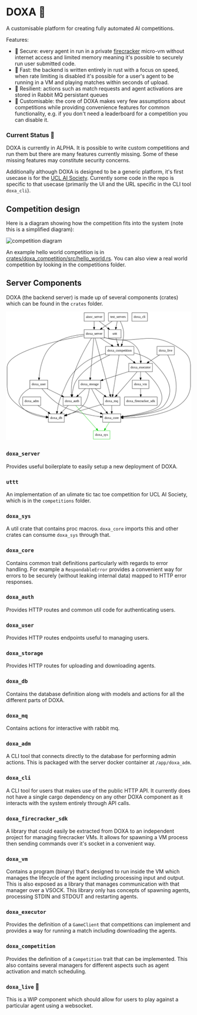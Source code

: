 # DOXA 🧠

A customisable platform for creating fully automated AI competitions.

Features:
- 🔐 Secure: every agent in run in a private [firecracker](https://github.com/firecracker-microvm/firecracker/) micro-vm without internet access and limited memory meaning it's possible to securely run user submitted code.
- 🚀 Fast: the backend is written entirely in rust with a focus on speed, when rate limiting is disabled it's possible for a user's agent to be running in a VM and playing matches within seconds of upload.
- 🔩 Resilient: actions such as match requests and agent activations are stored in Rabbit MQ persistant queues 
- 🔧 Customisable: the core of DOXA makes very few assumptions about competitions while providing convenience features for common functionality, e.g. if you don't need a leaderboard for a competition you can disable it.

### Current Status 🚧

DOXA is currently in ALPHA.
It is possible to write custom competitions and run them but there are many features currently missing.
Some of these missing features may constitute security concerns.

Additionally although DOXA is designed to be a generic platform, it's first usecase is for the [UCL AI Society](https://uclaisociety.co.uk).
Currently some code in the repo is specific to that usecase (primarily the UI and the URL specific in the CLI tool `doxa_cli`).



## Competition design

Here is a diagram showing how the competition fits into the system (note this is a simplified diagram):

![competition diagram](./docs/competition_diagram.svg)





An example hello world competition is in [crates/doxa_competition/src/hello_world.rs](crates/doxa_competition/src/hello_world.rs). You can also view a real world competition by looking in the competitions folder.



## Server Components

DOXA (the backend server) is made up of several components (crates) which can be found in the `crates` folder.



![DOXA crate graph](./docs/depgraph.png)


### `doxa_server`

Provides useful boilerplate to easily setup a new deployment of DOXA.


### `uttt`

An implementation of an ulimate tic tac toe competition for UCL AI Society, which is in the `competitions` folder.



### `doxa_sys`

A util crate that contains proc macros. `doxa_core` imports this and other crates can consume `doxa_sys` through that.



### `doxa_core`

Contains common trait definitions particularly with regards to error handling. For example a `RespondableError` provides a convenient way for errors to be securely (without leaking internal data) mapped to HTTP error responses.



### `doxa_auth`

Provides HTTP routes and common util code for authenticating users.


### `doxa_user`

Provides HTTP routes endpoints useful to managing users.


### `doxa_storage`

Provides HTTP routes for uploading and downloading agents.



### `doxa_db`

Contains the database definition along with models and actions for all the different parts of DOXA.



### `doxa_mq`

Contains actions for interactive with rabbit mq.



### `doxa_adm`

A CLI tool that connects directly to the database for performing admin actions. This is packaged with the server docker container at `/app/doxa_adm`.



### `doxa_cli`

A CLI tool for users that makes use of the public HTTP API. It currently does not have a single cargo dependency on any other DOXA component as it interacts with the system entirely through API calls.



### `doxa_firecracker_sdk`

A library that could easily be extracted from DOXA to an independent project for managing firecracker VMs. It allows for spawning a VM process then sending commands over it's socket in a convenient way.



### `doxa_vm`

Contains a program (binary) that's designed to run inside the VM which manages the lifecycle of the agent including processing input and output. This is also exposed as a library that manages communication with that manager over a VSOCK. This library only has concepts of spawning agents, processing STDIN and STDOUT and restarting agents.



### `doxa_executor`

Provides the definition of a `GameClient` that competitions can implement and provides a way for running a match including downloading the agents.



### `doxa_competition`

Provides the definition of a `Competition` trait that can be implemented. This also contains several managers for different aspects such as agent activation and match scheduling.



### `doxa_live` 🚧

This is a WIP component which should allow for users to play against a particular agent using a websocket.

